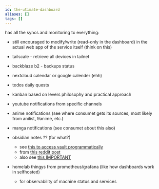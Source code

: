 ```yaml
---
id: the-utimate-dashboard
aliases: []
tags: []
---
```


has all the syncs and monitoring to everything:
- still encouraged to modify/write (read-only in the dashboard) in the actual web app of the service itself (think on this)

- tailscale  - retrieve all devices in tailnet
- backblaze b2 - backups status
- nextcloud calendar or google calender (ehh)
- todos daily quests
- kanban based on levers philosophy and practical approach
- youtube notifications from specific channels
- anime notifications (see where consumet gets its sources, most likely from anilist, 9anime, etc.)
- manga notifications (see consumet about this also)
- obsidian notes ?? (for what?)
  - see [this to access vault programmatically](https://github.com/redoules/obsidian-API)
  - from [this reddit post](https://www.reddit.com/r/ObsidianMD/comments/1608f6b/interact_with_the_vault_programmatically_using_an/)
  - also see [this IMPORTANT](https://www.reddit.com/r/ObsidianMD/comments/17x0jzu/api_access_to_your_vault/)
- homelab thingys from promotheus/grafana (like how dashboards work in selfhosted)
  - for observability of machine status and services

